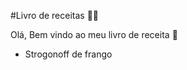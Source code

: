 #Livro de receitas :man_cook:

Olá, Bem vindo ao meu livro de receita :wave:

- Strogonoff de frango
